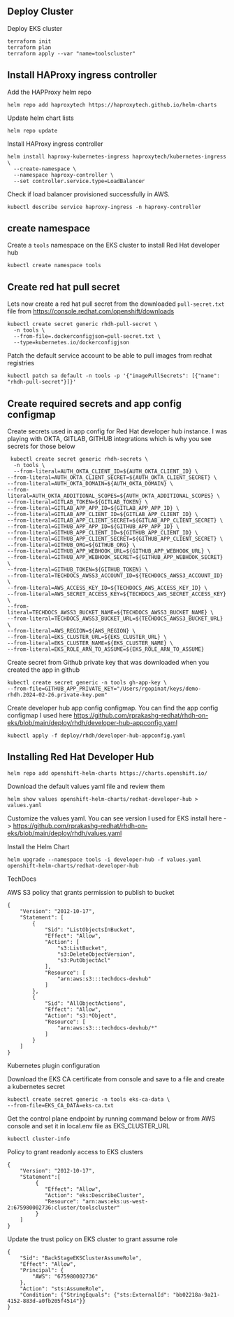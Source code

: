 ## Deploy Cluster
Deploy EKS cluster

```
terraform init
terraform plan
terraform apply --var "name=toolscluster"
```

## Install HAProxy ingress controller

Add the HAPProxy helm repo

```
helm repo add haproxytech https://haproxytech.github.io/helm-charts
```

Update helm chart lists

```
helm repo update
```

Install HAProxy ingress controller

```
helm install haproxy-kubernetes-ingress haproxytech/kubernetes-ingress \
  --create-namespace \
  --namespace haproxy-controller \
  --set controller.service.type=LoadBalancer
```
Check if load balancer provisioned successfully in AWS. 

```
kubectl describe service haproxy-ingress -n haproxy-controller
```

## create namespace 
Create a `tools` namespace on the EKS cluster to install Red Hat developer hub

```
kubectl create namespace tools
```

## Create red hat pull secret
Lets now create a red hat pull secret from the downloaded `pull-secret.txt` file from https://console.redhat.com/openshift/downloads

```
kubectl create secret generic rhdh-pull-secret \
  -n tools \
  --from-file=.dockerconfigjson=pull-secret.txt \
  --type=kubernetes.io/dockerconfigjson
```
Patch the  default service account to be able to pull images from redhat registries

```
kubectl patch sa default -n tools -p '{"imagePullSecrets": [{"name": "rhdh-pull-secret"}]}'
```

## Create required secrets and app config configmap

Create secrets used in app config for Red Hat developer hub instance. I was playing with OKTA, GITLAB, GITHUB integrations which is why you see secrets for those below

```
 kubectl create secret generic rhdh-secrets \
  -n tools \
  --from-literal=AUTH_OKTA_CLIENT_ID=${AUTH_OKTA_CLIENT_ID} \
--from-literal=AUTH_OKTA_CLIENT_SECRET=${AUTH_OKTA_CLIENT_SECRET} \
--from-literal=AUTH_OKTA_DOMAIN=${AUTH_OKTA_DOMAIN} \
--from-literal=AUTH_OKTA_ADDITIONAL_SCOPES=${AUTH_OKTA_ADDITIONAL_SCOPES} \
--from-literal=GITLAB_TOKEN=${GITLAB_TOKEN} \
--from-literal=GITLAB_APP_APP_ID=${GITLAB_APP_APP_ID} \
--from-literal=GITLAB_APP_CLIENT_ID=${GITLAB_APP_CLIENT_ID} \
--from-literal=GITLAB_APP_CLIENT_SECRET=${GITLAB_APP_CLIENT_SECRET} \
--from-literal=GITHUB_APP_APP_ID=${GITHUB_APP_APP_ID} \
--from-literal=GITHUB_APP_CLIENT_ID=${GITHUB_APP_CLIENT_ID} \
--from-literal=GITHUB_APP_CLIENT_SECRET=${GITHUB_APP_CLIENT_SECRET} \
--from-literal=GITHUB_ORG=${GITHUB_ORG} \
--from-literal=GITHUB_APP_WEBHOOK_URL=${GITHUB_APP_WEBHOOK_URL} \
--from-literal=GITHUB_APP_WEBHOOK_SECRET=${GITHUB_APP_WEBHOOK_SECRET} \
--from-literal=GITHUB_TOKEN=${GITHUB_TOKEN} \
--from-literal=TECHDOCS_AWSS3_ACCOUNT_ID=${TECHDOCS_AWSS3_ACCOUNT_ID} \
--from-literal=AWS_ACCESS_KEY_ID=${TECHDOCS_AWS_ACCESS_KEY_ID} \
--from-literal=AWS_SECRET_ACCESS_KEY=${TECHDOCS_AWS_SECRET_ACCESS_KEY} \
--from-literal=TECHDOCS_AWSS3_BUCKET_NAME=${TECHDOCS_AWSS3_BUCKET_NAME} \
--from-literal=TECHDOCS_AWSS3_BUCKET_URL=${TECHDOCS_AWSS3_BUCKET_URL} \
--from-literal=AWS_REGION=${AWS_REGION} \
--from-literal=EKS_CLUSTER_URL=${EKS_CLUSTER_URL} \
--from-literal=EKS_CLUSTER_NAME=${EKS_CLUSTER_NAME} \
--from-literal=EKS_ROLE_ARN_TO_ASSUME=${EKS_ROLE_ARN_TO_ASSUME}
```

Create secret from Github private key that was downloaded when you created the app in github

```
kubectl create secret generic -n tools gh-app-key \
--from-file=GITHUB_APP_PRIVATE_KEY="/Users/rgopinat/keys/demo-rhdh.2024-02-26.private-key.pem"
```

Create developer hub app config configmap. You can find the app config configmap I used here
https://github.com/rprakashg-redhat/rhdh-on-eks/blob/main/deploy/rhdh/developer-hub-appconfig.yaml

```
kubectl apply -f deploy/rhdh/developer-hub-appconfig.yaml
```

## Installing Red Hat Developer Hub

```
helm repo add openshift-helm-charts https://charts.openshift.io/
```

Download the default values yaml file and review them

```
helm show values openshift-helm-charts/redhat-developer-hub > values.yaml
```

Customize the values yaml. You can see version I used for EKS install here -> https://github.com/rprakashg-redhat/rhdh-on-eks/blob/main/deploy/rhdh/values.yaml

Install the Helm Chart

```
helm upgrade --namespace tools -i developer-hub -f values.yaml openshift-helm-charts/redhat-developer-hub
```



TechDocs

AWS S3 policy that grants permission to publish to bucket

```
{
	"Version": "2012-10-17",
	"Statement": [
		{
			"Sid": "ListObjectsInBucket",
			"Effect": "Allow",
			"Action": [
				"s3:ListBucket",
				"s3:DeleteObjectVersion",
				"s3:PutObjectAcl"
			],
			"Resource": [
				"arn:aws:s3:::techdocs-devhub"
			]
		},
		{
			"Sid": "AllObjectActions",
			"Effect": "Allow",
			"Action": "s3:*Object",
			"Resource": [
				"arn:aws:s3:::techdocs-devhub/*"
			]
		}
	]
}
```

Kubernetes plugin configuration

Download the EKS CA certificate from console and save to a file and create a kubernetes secret

```
kubectl create secret generic -n tools eks-ca-data \
--from-file=EKS_CA_DATA=eks-ca.txt
```

Get the control plane endpoint by running command below or from AWS console and set it in local.env file as EKS_CLUSTER_URL

```
kubectl cluster-info
```

Policy to grant readonly access to EKS clusters

```
{
	"Version": "2012-10-17",
	"Statement":[
         {
            "Effect": "Allow", 
            "Action": "eks:DescribeCluster", 
            "Resource": "arn:aws:eks:us-west-2:675980002736:cluster/toolscluster"
         }
    ]
}
```

Update the trust policy on EKS cluster to grant assume role

```
{
	"Sid": "BackStageEKSClusterAssumeRole",
	"Effect": "Allow",
	"Principal": {
		"AWS": "675980002736"
	},
	"Action": "sts:AssumeRole",
	"Condition": {"StringEquals": {"sts:ExternalId": "bb02218a-9a21-4152-883d-a0fb205f4514"}}
}
```